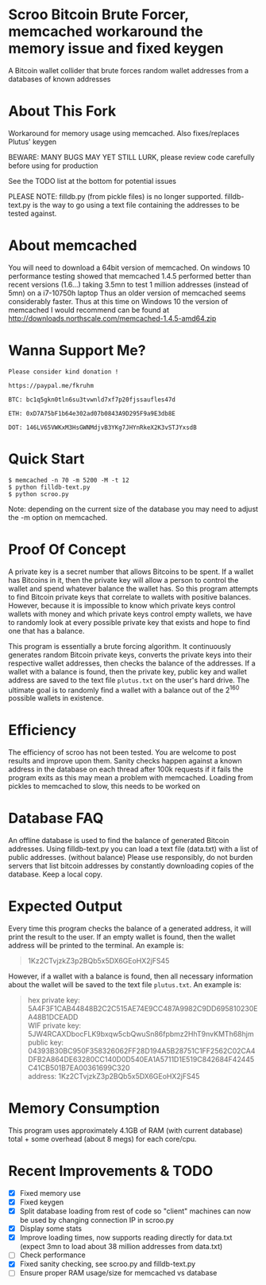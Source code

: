 # Scroo Bitcoin Brute Forcer, memcached workaround the memory issue and fixed keygen

A Bitcoin wallet collider that brute forces random wallet addresses from a databases of known addresses

# About This Fork

Workaround for memory usage using memcached. Also fixes/replaces Plutus' keygen 

BEWARE: MANY BUGS MAY YET STILL LURK, please review code carefully before using for production

See the TODO list at the bottom for potential issues

PLEASE NOTE: filldb.py (from pickle files) is no longer supported. filldb-text.py is the way to go using a text file containing the addresses to be tested against.

# About memcached

You will need to download a 64bit version of memcached. 
On windows 10 performance testing showed that memcached 1.4.5 performed better than recent versions (1.6...) taking 3.5mn to test 1 million addresses (instead of 5mn) on a i7-10750h laptop
Thus an older version of memcached seems considerably faster.
Thus at this time on Windows 10 the version of memcached I would recommend can be found at http://downloads.northscale.com/memcached-1.4.5-amd64.zip

# Wanna Support Me?

```
Please consider kind donation !

https://paypal.me/fkruhm

BTC: bc1q5gkn0tln6su3tvwnld7xf7p20fjssaufles47d

ETH: 0xD7A75bF1b64e302ad07b0843A9D295F9a9E3db8E

DOT: 146LV65VWKxM3HsGWNMdjvB3YKg7JHYnRkeX2K3vSTJYxsdB 
```

# Quick Start

```
$ memcached -n 70 -m 5200 -M -t 12
$ python filldb-text.py
$ python scroo.py
```
Note: depending on the current size of the database you may need to adjust the -m option on memcached.

# Proof Of Concept

A private key is a secret number that allows Bitcoins to be spent. If a wallet has Bitcoins in it, then the private key will allow a person to control the wallet and spend whatever balance the wallet has. So this program attempts to find Bitcoin private keys that correlate to wallets with positive balances. However, because it is impossible to know which private keys control wallets with money and which private keys control empty wallets, we have to randomly look at every possible private key that exists and hope to find one that has a balance.

This program is essentially a brute forcing algorithm. It continuously generates random Bitcoin private keys, converts the private keys into their respective wallet addresses, then checks the balance of the addresses. If a wallet with a balance is found, then the private key, public key and wallet address are saved to the text file `plutus.txt` on the user's hard drive. The ultimate goal is to randomly find a wallet with a balance out of the 2<sup>160</sup> possible wallets in existence. 

# Efficiency

The efficiency of scroo has not been tested. You are welcome to post results and improve upon them.
Sanity checks happen against a known address in the database on each thread after 100k requests if it fails the program exits as this may mean a problem with memcached.
Loading from pickles to memcached to slow, this needs to be worked on

# Database FAQ

An offline database is used to find the balance of generated Bitcoin addresses.
Using filldb-text.py you can load a text file (data.txt) with a list of public addresses. (without balance)
Please use responsibly, do not burden servers that list bitcoin addresses by constantly downloading copies of the database. Keep a local copy.

# Expected Output

Every time this program checks the balance of a generated address, it will print the result to the user. If an empty wallet is found, then the wallet address will be printed to the terminal. An example is:

>1Kz2CTvjzkZ3p2BQb5x5DX6GEoHX2jFS45

However, if a wallet with a balance is found, then all necessary information about the wallet will be saved to the text file `plutus.txt`. An example is:

>hex private key: 5A4F3F1CAB44848B2C2C515AE74E9CC487A9982C9DD695810230EA48B1DCEADD<br/>
>WIF private key: 5JW4RCAXDbocFLK9bxqw5cbQwuSn86fpbmz2HhT9nvKMTh68hjm<br/>
>public key: 04393B30BC950F358326062FF28D194A5B28751C1FF2562C02CA4DFB2A864DE63280CC140D0D540EA1A5711D1E519C842684F42445C41CB501B7EA00361699C320<br/>
>address: 1Kz2CTvjzkZ3p2BQb5x5DX6GEoHX2jFS45<br/>

# Memory Consumption

This program uses approximately 4.1GB of RAM (with current database) total + some overhead (about 8 megs) for each core/cpu. 

# Recent Improvements & TODO

- [X] Fixed memory use
- [X] Fixed keygen
- [X] Split database loading from rest of code so "client" machines can now be used by changing connection IP in scroo.py
- [X] Display some stats
- [X] Improve loading times, now supports reading directly for data.txt (expect 3mn to load about 38 million addresses from data.txt)
- [ ] Check performance
- [X] Fixed sanity checking, see scroo.py and filldb-text.py
- [ ] Ensure proper RAM usage/size for memcached vs database
